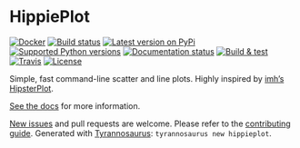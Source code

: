 # HippiePlot

[![Docker](https://img.shields.io/docker/v/dmyersturnbull/tyrannosaurus)](https://hub.docker.com/repository/docker/dmyersturnbull/hippieplot)
[![Build status](https://img.shields.io/pypi/status/hippieplot)](https://pypi.org/project/hippieplot/)
[![Latest version on PyPi](https://badge.fury.io/py/hippieplot.svg)](https://pypi.org/project/hippieplot/)
[![Supported Python versions](https://img.shields.io/pypi/pyversions/hippieplot.svg)](https://pypi.org/project/hippieplot/)
[![Documentation status](https://readthedocs.org/projects/hippieplot/badge/?version=latest&style=flat-square)](https://readthedocs.org/projects/hippieplot)
[![Build & test](https://github.com/dmyersturnbull/hippieplot/workflows/Build%20&%20test/badge.svg)](https://github.com/dmyersturnbull/hippieplot/actions)
[![Travis](https://travis-ci.org/dmyersturnbull/hippieplot.svg?branch=master)](https://travis-ci.org/dmyersturnbull/hippieplot)
[![License](https://img.shields.io/badge/License-Apache%202.0-blue.svg)](https://opensource.org/licenses/Apache-2.0)

Simple, fast command-line scatter and line plots.
Highly inspired by [imh’s HipsterPlot](https://github.com/imh/hipsterplot).


[See the docs](https://hippieplot.readthedocs.io/en/stable/) for more information.


[New issues](https://github.com/kokellab/hippieplot/issues) and pull requests are welcome.
Please refer to the [contributing guide](https://github.com/kokellab/hippieplot/blob/master/CONTRIBUTING.md).
Generated with [Tyrannosaurus](https://github.com/dmyersturnbull/tyrannosaurus): `tyrannosaurus new hippieplot`.
